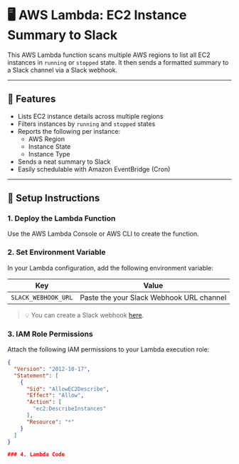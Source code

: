 # 🖥️ AWS Lambda: EC2 Instance Summary to Slack

This AWS Lambda function scans multiple AWS regions to list all EC2 instances in `running` or `stopped` state. It then sends a formatted summary to a Slack channel via a Slack webhook.

---

## 📌 Features

- Lists EC2 instance details across multiple regions
- Filters instances by `running` and `stopped` states
- Reports the following per instance:
  - AWS Region
  - Instance State
  - Instance Type
- Sends a neat summary to Slack
- Easily schedulable with Amazon EventBridge (Cron)

---

## 🚀 Setup Instructions

### 1. Deploy the Lambda Function

Use the AWS Lambda Console or AWS CLI to create the function.

### 2. Set Environment Variable

In your Lambda configuration, add the following environment variable:

| Key               | Value                    |
|------------------|--------------------------|
| `SLACK_WEBHOOK_URL` | Paste the your Slack Webhook URL channel |

> 💡 You can create a Slack webhook [here](https://api.slack.com/messaging/webhooks).

### 3. IAM Role Permissions

Attach the following IAM permissions to your Lambda execution role:

```json
{
  "Version": "2012-10-17",
  "Statement": [
    {
      "Sid": "AllowEC2Describe",
      "Effect": "Allow",
      "Action": [
        "ec2:DescribeInstances"
      ],
      "Resource": "*"
    }
  ]
}

### 4. Lambda Code 




